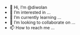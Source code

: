 - 👋 Hi, I’m @diwolan
- 👀 I’m interested in ...
- 🌱 I’m currently learning ...
- 💞️ I’m looking to collaborate on ...
- 📫 How to reach me ...

<!---
diwolan/diwolan is a ✨ special ✨ repository because its `README.md` (this file) appears on your GitHub profile.
You can click the Preview link to take a look at your changes.
--->
